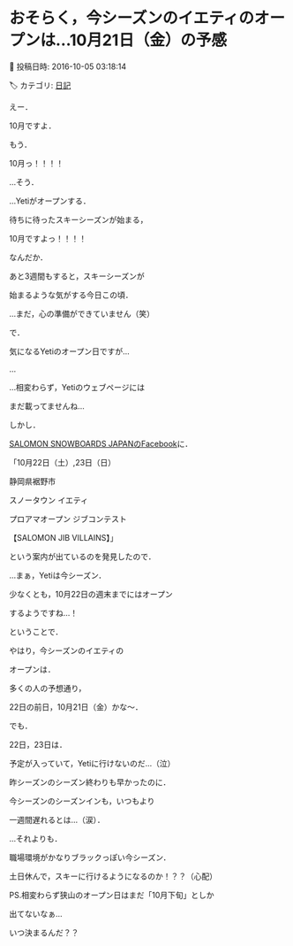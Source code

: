# おそらく，今シーズンのイエティのオープンは…10月21日（金）の予感

📅 投稿日時: 2016-10-05 03:18:14

🏷️ カテゴリ: [日記](cc4b5682fb7b8b144980957a978653fb0.md)

えー．


10月ですよ．


もう．


10月っ！！！！





…そう．


…Yetiがオープンする．


待ちに待ったスキーシーズンが始まる，


10月ですよっ！！！！





なんだか．


あと3週間もすると，スキーシーズンが


始まるような気がする今日この頃．


…まだ，心の準備ができていません（笑）





で．


気になるYetiのオープン日ですが…


…


…相変わらず，Yetiのウェブページには


まだ載ってませんね…





しかし．


[SALOMON SNOWBOARDS JAPANのFacebook](https://www.facebook.com/salomonstersvsbonbot/posts/1199018680169672)に．





「10月22日（土）,23日（日）





静岡県裾野市


スノータウン イエティ





プロアマオープン ジブコンテスト


【SALOMON JIB VILLAINS】」





という案内が出ているのを発見したので．





…まぁ，Yetiは今シーズン．


少なくとも，10月22日の週末までにはオープン


するようですね…！





ということで．


やはり，今シーズンのイエティの


オープンは．


多くの人の予想通り，


22日の前日，10月21日（金）かな～．





でも．


22日，23日は．


予定が入っていて，Yetiに行けないのだ…（泣）


昨シーズンのシーズン終わりも早かったのに．


今シーズンのシーズンインも，いつもより


一週間遅れるとは…（涙）．





…それよりも．


職場環境がかなりブラックっぽい今シーズン．


土日休んで，スキーに行けるようになるのか！？？（心配）





PS.相変わらず狭山のオープン日はまだ「10月下旬」としか


出てないなぁ…


いつ決まるんだ？？
